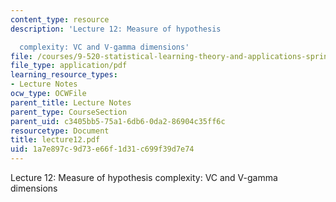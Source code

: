```yaml
---
content_type: resource
description: 'Lecture 12: Measure of hypothesis

  complexity: VC and V-gamma dimensions'
file: /courses/9-520-statistical-learning-theory-and-applications-spring-2003/1a7e897c9d73e66f1d31c699f39d7e74_lecture12.pdf
file_type: application/pdf
learning_resource_types:
- Lecture Notes
ocw_type: OCWFile
parent_title: Lecture Notes
parent_type: CourseSection
parent_uid: c3405bb5-75a1-6db6-0da2-86904c35ff6c
resourcetype: Document
title: lecture12.pdf
uid: 1a7e897c-9d73-e66f-1d31-c699f39d7e74
---
```

Lecture 12: Measure of hypothesis
complexity: VC and V-gamma dimensions


